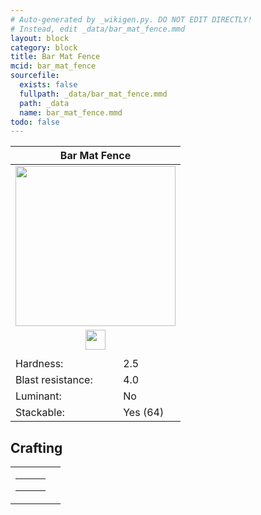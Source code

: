 ```yaml
---
# Auto-generated by _wikigen.py. DO NOT EDIT DIRECTLY!
# Instead, edit _data/bar_mat_fence.mmd
layout: block
category: block
title: Bar Mat Fence
mcid: bar_mat_fence
sourcefile:
  exists: false
  fullpath: _data/bar_mat_fence.mmd
  path: _data
  name: bar_mat_fence.mmd
todo: false
---
```


<table class="block-info"><thead><tr>
<th colspan=2>Bar Mat Fence</th>
</tr></thead><tbody>
<tr><td colspan=2 class="cell-image-big" style="text-align:center"><img onerror="this.src={{ "/img/missing_lg.png" | relative_url | jsonify | escape }}" src="/allotment/img/textures/allotment/bar_mat_fence.png" width="256" height="256" alt="" class="preview-icon"></td></tr>
<tr><td colspan=2 class="cell-image-small" style="text-align:center"><img onerror="this.src={{ "/img/missing.png" | relative_url | jsonify | escape }}" src="/allotment/img/inventory_textures/allotment/bar_mat_fence.png" width="32" height="32" alt="" class="inventory-icon"></td></tr>
<tr><td colspan=2 style="text-align:center"><span class="tool-info tool-pickaxe tool-level-0" title="Breaks faster with a Pickaxe"></span></td></tr>
<tr><td>Hardness:</td><td>2.5</td></tr>
<tr><td>Blast resistance:</td><td>4.0</td></tr>
<tr><td>Luminant:</td><td>No</td></tr>
<tr><td>Stackable:</td><td>Yes (64)</td></tr>
</tbody></table>

## Crafting

<table class="crafting-recipe crafting-shaped"><tbody><tr>
<td><table class="crafting-grid"><tbody>
<tr>
<td>
<span title="Iron Ingot" class="item item-minecraft:iron_ingot item-type-item" style="background-image:url(&quot;/allotment/img/inventory_textures/minecraft/iron_ingot.png&quot;)"></span>
</td>
<td>
<span title="Iron Bars" class="item item-minecraft:iron_bars item-type-item" style="background-image:url(&quot;/allotment/img/inventory_textures/minecraft/iron_bars.png&quot;)"></span>
</td>
<td>
<span title="Iron Ingot" class="item item-minecraft:iron_ingot item-type-item" style="background-image:url(&quot;/allotment/img/inventory_textures/minecraft/iron_ingot.png&quot;)"></span>
</td>
</tr>
<tr>
<td>
<span title="Iron Ingot" class="item item-minecraft:iron_ingot item-type-item" style="background-image:url(&quot;/allotment/img/inventory_textures/minecraft/iron_ingot.png&quot;)"></span>
</td>
<td>
<span title="Iron Bars" class="item item-minecraft:iron_bars item-type-item" style="background-image:url(&quot;/allotment/img/inventory_textures/minecraft/iron_bars.png&quot;)"></span>
</td>
<td>
<span title="Iron Ingot" class="item item-minecraft:iron_ingot item-type-item" style="background-image:url(&quot;/allotment/img/inventory_textures/minecraft/iron_ingot.png&quot;)"></span>
</td>
</tr>
<tr>
<td>
<span class="item item-empty-space"></span>
</td>
<td>
<span class="item item-empty-space"></span>
</td>
<td>
<span class="item item-empty-space"></span>
</td>
</tr>
</tbody></table></td>
<td class="result">
<div class="result-inner">
<div class="result-slot">
<span title="Bar Mat Fence" class="item item-allotment:bar_mat_fence" style="background-image:url(&quot;/allotment/img/inventory_textures/allotment/bar_mat_fence.png&quot;)"></span>
</div>
</div>
</td>
</tr></tbody></table>